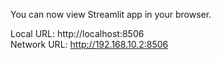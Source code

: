   You can now view  Streamlit app in your browser.

  Local URL: http://localhost:8506
  <br>
  Network URL: http://192.168.10.2:8506

